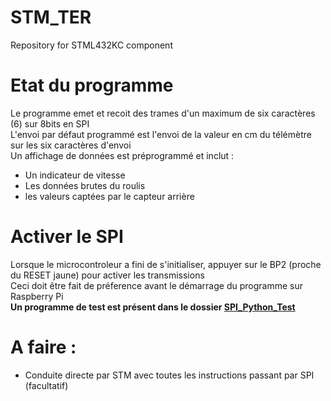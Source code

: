 # STM_TER
Repository for STML432KC component

# Etat du programme

Le programme emet et recoit des trames d'un maximum de six caractères (6) sur 8bits en SPI \
L'envoi par défaut programmé est l'envoi de la valeur en cm du télémètre sur les six caractères d'envoi\
Un affichage de données est préprogrammé et inclut : 
- Un indicateur de vitesse
- Les données brutes du roulis
- les valeurs captées par le capteur arrière

# Activer le SPI
Lorsque le microcontroleur a fini de s'initialiser, appuyer sur le BP2 (proche du RESET jaune) pour activer les transmissions \
Ceci doit être fait de préference avant le démarrage du programme sur Raspberry Pi \
**Un programme de test est présent dans le dossier [SPI_Python_Test](https://github.com/Imtherizza/STM_TER/tree/main/SPI_Python_test)** 

# A faire :
- Conduite directe par STM avec toutes les instructions passant par SPI (facultatif)
